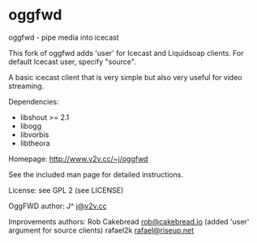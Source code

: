 # oggfwd
oggfwd - pipe media into icecast

This fork of oggfwd adds 'user' for Icecast and Liquidsoap clients. For default Icecast user, specify "source".

A basic icecast client that is very simple but also very useful for video streaming.

Dependencies:
- libshout >= 2.1 
- libogg
- libvorbis
- libtheora

Homepage:
 http://www.v2v.cc/~j/oggfwd

See the included man page for detailed instructions.

License:
see GPL 2 (see LICENSE)

OggFWD author:
J^ <j@v2v.cc> 

Improvements authors:
Rob Cakebread <rob@cakebread.io> (added 'user' argument for source clients)
rafael2k <rafael@riseup.net>
